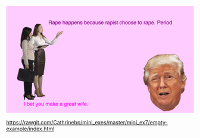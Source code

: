 ![alt text](screenshot.png "beskrivelse af billede")  

https://rawgit.com/Cathrinebp/mini_exes/master/mini_ex7/empty-example/index.html
